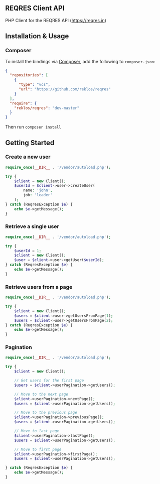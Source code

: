 ## REQRES Client API
PHP Client for the REQRES API (https://reqres.in)

## Installation & Usage
### Composer

To install the bindings via [Composer](https://getcomposer.org/), add the following to `composer.json`:

```json
{
  "repositories": [
    {
      "type": "vcs",
      "url": "https://github.com/reklos/reqres"
    }
  ],
  "require": {
    "reklos/reqres": "dev-master"
  }
}
```
Then run `composer install`

## Getting Started

### Create a new user
```php
require_once(__DIR__ . '/vendor/autoload.php');

try {
    $client = new Client();
    $userId = $client->user->createUser(
        name: 'john',
        job: 'leader'
    );
} catch (ReqresException $e) {
    echo $e->getMessage();
}
```

### Retrieve a single user
```php
require_once(__DIR__ . '/vendor/autoload.php');

try {
    $userId = 1;
    $client = new Client();
    $user = $client->user->getUser($userId);
} catch (ReqresException $e) {
    echo $e->getMessage();
}
```
### Retrieve users from a page
```php
require_once(__DIR__ . '/vendor/autoload.php');

try {
    $client = new Client();
    $users = $client->user->getUsersFromPage(1);
    $users = $client->user->getUsersFromPage(2);
} catch (ReqresException $e) {
    echo $e->getMessage();
}
```

### Pagination
```php
require_once(__DIR__ . '/vendor/autoload.php');

try {
    $client = new Client();

    // Get users for the first page
    $users = $client->userPagination->getUsers();

    // Move to the next page
    $client->userPagination->nextPage();
    $users = $client->userPagination->getUsers();

    // Move to the previous page
    $client->userPagination->previousPage();
    $users = $client->userPagination->getUsers();

    // Move to last page
    $client->userPagination->lastPage();
    $users = $client->userPagination->getUsers();

    // Move to first page
    $client->userPagination->firstPage();
    $users = $client->userPagination->getUsers();

} catch (ReqresException $e) {
    echo $e->getMessage();
}
```




